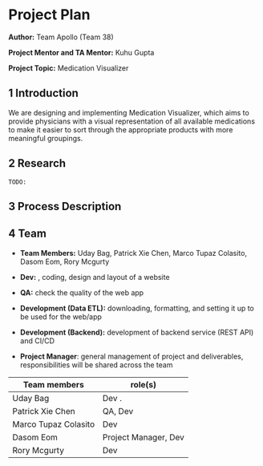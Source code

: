 # Project Plan

**Author:** Team Apollo (Team 38)

**Project Mentor and TA Mentor:** Kuhu Gupta

**Project Topic:** Medication Visualizer

## 1 Introduction

We are designing and implementing Medication Visualizer, which aims to provide physicians with a visual representation of all available medications to make it easier to sort through the appropriate products with more meaningful groupings.

## 2 Research

`TODO:`

## 3 Process Description


## 4 Team

- **Team Members:** Uday Bag, Patrick Xie Chen, Marco Tupaz Colasito, Dasom Eom, Rory Mcgurty

- **Dev:** , coding, design and layout of a website

- **QA:** check the quality of the web app

- **Development (Data ETL):** downloading, formatting, and setting it up to be used for the web/app
- **Development (Backend):** development of backend service (REST API) and CI/CD
- **Project Manager**: general management of project and deliverables, responsibilities will be shared across the team

| Team members         | role(s)                |
| -------------------- | ---------------------- |
| Uday Bag             | Dev .                  |
| Patrick Xie Chen     | QA, Dev                |
| Marco Tupaz Colasito | Dev                    |
| Dasom Eom            | Project Manager, Dev   |
| Rory Mcgurty         | Dev                    |
